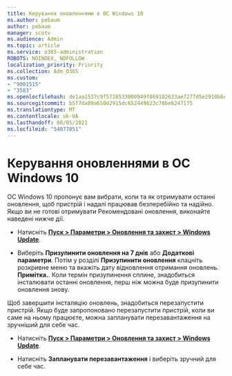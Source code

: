 ```yaml
---
title: Керування оновленнями в ОС Windows 10
ms.author: pebaum
author: pebaum
manager: scotv
ms.audience: Admin
ms.topic: article
ms.service: o365-administration
ROBOTS: NOINDEX, NOFOLLOW
localization_priority: Priority
ms.collection: Adm_O365
ms.custom:
- "9001515"
- "3583"
ms.openlocfilehash: de1aa1537c9f5728533000949f869182633ae7277d5e2910b6e572a10195571d
ms.sourcegitcommit: b5f7da89a650d2915dc652449623c78be6247175
ms.translationtype: MT
ms.contentlocale: uk-UA
ms.lasthandoff: 08/05/2021
ms.locfileid: "54077851"
---
```

# <a name="manage-updates-in-windows-10"></a>Керування оновленнями в ОС Windows 10

ОС Windows 10 пропонує вам вибрати, коли та як отримувати останні оновлення, щоб пристрій і надалі працював безперебійно та надійно. Якщо ви не готові отримувати Рекомендовані оновлення, виконайте наведені нижче дії.

- Натисніть **[Пуск > Параметри > Оновлення та захист > Windows Update](ms-settings:windowsupdate)**.

- Виберіть **Призупинити оновлення на 7 днів** або **Додаткові параметри**. Потім у розділі **Призупинити оновлення** клацніть розкривне меню та вкажіть дату відновлення отримання оновлень. **Примітка.**. Коли термін призупинення сплине, знадобиться інсталювати останні оновлення, перш ніж можна буде призупинити оновлення знову.

Щоб завершити інсталяцію оновлень, знадобиться перезапустити пристрій. Якщо буде запропоновано перезапустити пристрій, коли ви саме на ньому працюєте, можна запланувати перезавантаження на зручніший для себе час.

- Натисніть **[Пуск > Параметри > Оновлення та захист > Windows Update](ms-settings:windowsupdate)**.

- Натисніть **Запланувати перезавантаження** і виберіть зручний для себе час.
